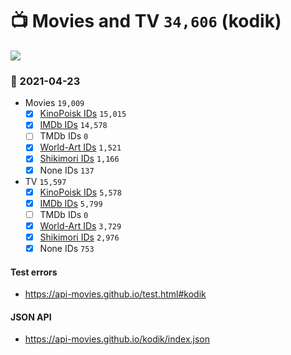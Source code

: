# :tv: Movies and TV `34,606` (kodik)

<a href="https://API-Movies.github.io"><img src="https://API-Movies.github.io/banner.png?cache"></a>

### :date: 2021-04-23
- Movies `19,009`
  - [x] <a href="https://API-Movies.github.io/kodik/movie_kinopoisk_ids.json">KinoPoisk IDs</a> `15,015`
  - [x] <a href="https://API-Movies.github.io/kodik/movie_imdb_ids.json">IMDb IDs</a> `14,578`
  - [ ] TMDb IDs `0`
  - [x] <a href="https://API-Movies.github.io/kodik/movie_world_art_ids.json">World-Art IDs</a> `1,521`
  - [x] <a href="https://API-Movies.github.io/kodik/movie_shikimori_ids.json">Shikimori IDs</a> `1,166`
  - [x] None IDs `137`
- TV `15,597`
  - [x] <a href="https://API-Movies.github.io/kodik/tv_kinopoisk_ids.json">KinoPoisk IDs</a> `5,578`
  - [x] <a href="https://API-Movies.github.io/kodik/tv_imdb_ids.json">IMDb IDs</a> `5,799`
  - [ ] TMDb IDs `0`
  - [x] <a href="https://API-Movies.github.io/kodik/tv_world_art_ids.json">World-Art IDs</a> `3,729`
  - [x] <a href="https://API-Movies.github.io/kodik/tv_shikimori_ids.json">Shikimori IDs</a> `2,976`
  - [x] None IDs `753`
#### Test errors
- <a href='https://api-movies.github.io/test.html#kodik'>https://api-movies.github.io/test.html#kodik</a>
#### JSON API
- <a href='https://api-movies.github.io/kodik/index.json'>https://api-movies.github.io/kodik/index.json</a>
